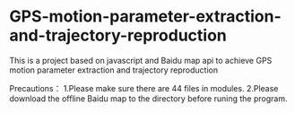 # GPS-motion-parameter-extraction-and-trajectory-reproduction
This is a project based on javascript and Baidu map api to achieve GPS motion parameter extraction and trajectory reproduction

Precautions：
  1.Please make sure there are 44 files in modules.
  2.Please download the offline Baidu map to the directory before runing the program.
